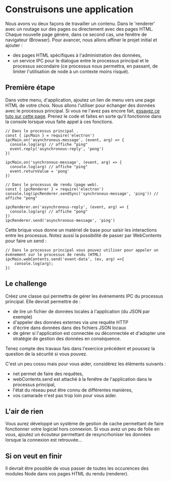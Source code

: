 # Construisons une application
Nous avons vu deux façons de travailler un contenu. Dans le 'renderer' avec un routage sur des pages ou directement avec des pages HTML. Chaque nouvelle page génère, dans ce second cas, une fenêtre de navigateur (Browser). Pour avancer, nous allons affiner le projet initial et ajouter :
- des pages HTML spécifiques à l'administration des données,
- un service IPC pour le dialogue entre le processus principal et le processus secondaire (ce processus nous permettra, en passant, de limiter l'utilisation de node à un contexte moins risqué).

## Première étape
Dans votre menu, d'application, ajoutez un lien de menu vers une page HTML de votre choix. Nous allons l'utiliser pour échanger des données avec le processus principal. Si vous ne l'avez pas encore fait, [essayez ce tuto sur cette page](https://www.electronjs.org/docs/api/ipc-main). Prenez le code et faites en sorte qu'il fonctionne dans la console lorsque vous faite appel à ces fonctions.

```
// Dans le processus principal .
const { ipcMain } = require('electron')
ipcMain.on('asynchronous-message', (event, arg) => {
  console.log(arg) // affiche "ping"
  event.reply('asynchronous-reply', 'pong')
})

ipcMain.on('synchronous-message', (event, arg) => {
  console.log(arg) // affiche "ping"
  event.returnValue = 'pong'
})

// Dans le processus de rendu (page web).
const { ipcRenderer } = require('electron')
console.log(ipcRenderer.sendSync('synchronous-message', 'ping')) // affiche "pong"

ipcRenderer.on('asynchronous-reply', (event, arg) => {
  console.log(arg) // affiche "pong"
})
ipcRenderer.send('asynchronous-message', 'ping')
```
Cette brique vous donne un matériel de base pour saisir les interactions entre les processus. Notez aussi la possibilité de passer par WebContents pour faire un send :
```
// Dans le processus principal vous pouvez utiliser pour appeler un événement sur le processus de rendu (HTML)
ipcMain.webContents.send('event-data', (ev, arg) =>{
    console.log(arg);
})
```
## Le challenge
Créez une classe qui permettra de gérer les événements IPC du processus principal. Elle devrait permettre de :
- de lire un fichier de données locales à l'application (du JSON par exemple)
- d'appeler des données externes via une requête HTTP
- d'écrire dans données dans des fichiers JSON locaux
- de gérer si l'application est connectée ou déconnectée et d'adopter une stratégie de gestion des données en conséquence.

Tenez compte des travaux fais dans l'exercice précédent et poussez la question de la sécurité si vous pouvez.

C'est un peu cossu mais pour vous aider, considérez les éléments suivants :
- net permet de faire des requêtes,
- webContents.send est attaché à la fenêtre de l'application dans le processus principal,
- l'état du réseau peut être connu de différentes manières,
- vos camarade n'est pas trop loin pour vous aider.

## L'air de rien
Vous aurez développé un système de gestion de cache permettant de faire fonctionner votre logiciel hors connexion. Si vous avez un peu de folie en vous, ajoutez un écouteur permettant de resyncrhoniser les données lorsque la connexion est retrouvée...

## Si on veut en finir
Il devrait être possible de vous passer de toutes les occurences des modules Node dans vos pages HTML du rendu (renderer).
